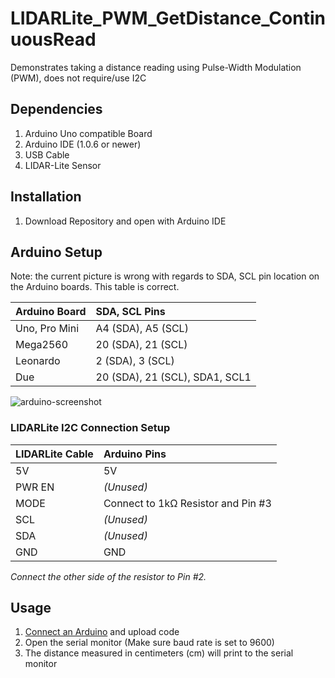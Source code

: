 # LIDARLite_PWM_GetDistance_ContinuousRead

Demonstrates taking a distance reading using Pulse-Width Modulation (PWM), does not require/use I2C

## Dependencies
1. Arduino Uno compatible Board
2. Arduino IDE (1.0.6 or newer)
3. USB Cable
4. LIDAR-Lite Sensor

## Installation
1. Download Repository and open with Arduino IDE

## Arduino Setup

Note: the current picture is wrong with regards to SDA, SCL pin
location on the Arduino boards.  This table is correct.

Arduino Board | SDA, SCL Pins
:--------------|:--------------
Uno, Pro Mini | A4 (SDA), A5 (SCL)
Mega2560      | 20 (SDA), 21 (SCL)
Leonardo      | 2 (SDA), 3 (SCL)
Due           |20 (SDA), 21 (SCL), SDA1, SCL1

![arduino-screenshot](http://pulsedlight3d.com/pl3d/wp-content/uploads/2014/11/arduino-pwm-setup2.png)

### LIDARLite I2C Connection Setup
LIDARLite Cable | Arduino Pins
:---|:---
5V | 5V
PWR EN | _(Unused)_
MODE | Connect to 1kΩ Resistor and Pin #3
SCL | _(Unused)_
SDA | _(Unused)_
GND | GND

*Connect the other side of the resistor to Pin #2.*

## Usage

1. [Connect an Arduino](#arduino-setup) and upload code
2. Open the serial monitor (Make sure baud rate is set to 9600)
3. The distance measured in centimeters (cm) will print to the serial monitor



